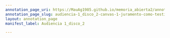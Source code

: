 ```yaml
---
annotation_page_uri: https://MauAg1985.github.io/memoria_abierta2/annotations/audiencia-1_disco_2-canvas-1-juramento-como-testigo.json
annotation_page_slug: audiencia-1_disco_2-canvas-1-juramento-como-testigo
layout: annotation_page
manifest_label: Audiencia 1_disco_2

---
```

